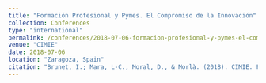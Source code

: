 ```yaml
---
title: "Formación Profesional y Pymes. El Compromiso de la Innovación"
collection: Conferences
type: "international"
permalink: /conferences/2018-07-06-formacion-profesional-y-pymes-el-compromiso-de-la-innovacion
venue: "CIMIE"
date: 2018-07-06
location: "Zaragoza, Spain"
citation: "Brunet, I.; Mara, L-C., Moral, D., & Morlà. (2018). CIMIE. Formación Profesional y Pymes. El Compromiso de la Innovación. (5-6 juliol, Zaragoza)"
---
```

